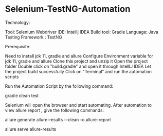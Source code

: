 # Selenium-TestNG-Automation

Technology:

Tool: Selenium Webdriver
IDE: Intellij IDEA
Build tool: Gradle
Language: Java
Testing Framework : TestNG

Prerequisite:

Need to install jdk 11, gradle and allure
Configure Environment variable for jdk 11, gradle and allure
Clone this project and unzip it
Open the project folder
Double click on "build.gradle" and open it through IntellIJ IDEA
Let the project build successfully
Click on "Terminal" and run the automation scripts

Run the Automation Script by the following command:

gradle clean test 

Selenium will open the browser and start automating.
After automation to view allure report , give the following commands:

allure generate allure-results --clean -o allure-report

allure serve allure-results


